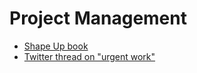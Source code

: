 # Project Management

* [Shape Up book](https://basecamp.com/shapeup)
* [Twitter thread on "urgent work"](https://twitter.com/GergelyOrosz/status/1542061516912037890)
